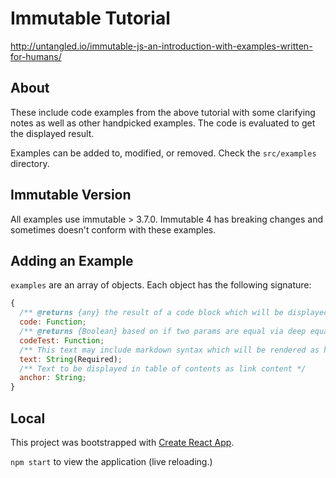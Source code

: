 # Immutable Tutorial

<http://untangled.io/immutable-js-an-introduction-with-examples-written-for-humans/>

## About

These include code examples from the above tutorial with some clarifying notes as well as other handpicked examples. The code is evaluated to get the displayed result.

Examples can be added to, modified, or removed. Check the `src/examples` directory.

## Immutable Version

All examples use immutable > 3.7.0. Immutable 4 has breaking changes and sometimes doesn't conform with these examples.

## Adding an Example

`examples` are an array of objects. Each object has the following signature:

```js
{
  /** @returns {any} the result of a code block which will be displayed in documentation page */
  code: Function;
  /** @returns {Boolean} based on if two params are equal via deep equality check. See `codeTest` documentation for more. */
  codeTest: Function;
  /** This text may include markdown syntax which will be rendered as html */
  text: String(Required);
  /** Text to be displayed in table of contents as link content */
  anchor: String;
}
```

## Local

This project was bootstrapped with [Create React App](https://github.com/facebook/create-react-app).

`npm start` to view the application (live reloading.)

